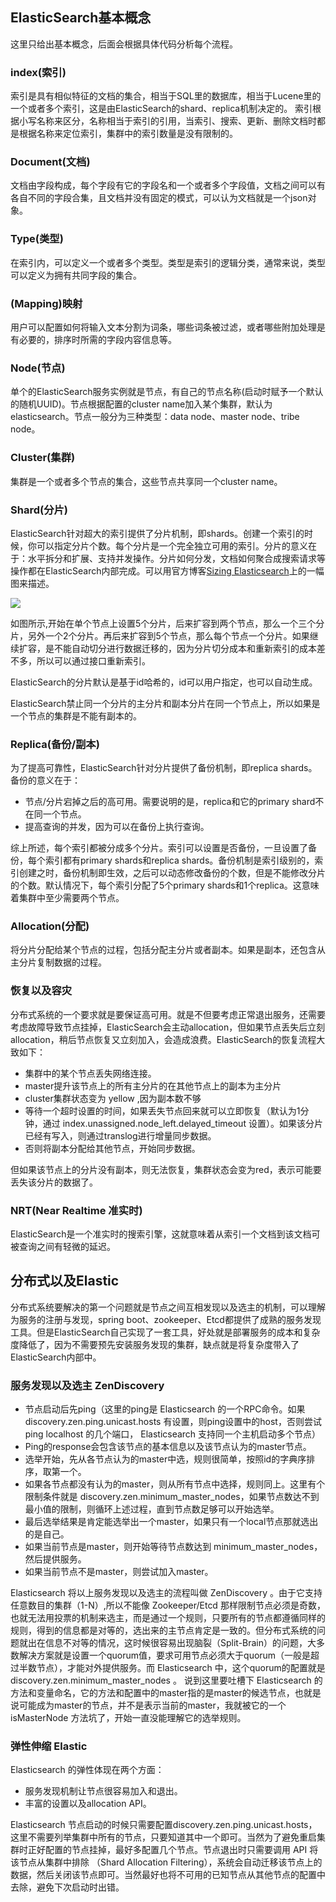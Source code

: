 ## ElasticSearch基本概念

这里只给出基本概念，后面会根据具体代码分析每个流程。

### index(索引)

索引是具有相似特征的文档的集合，相当于SQL里的数据库，相当于Lucene里的一个或者多个索引，这是由ElasticSearch的shard、replica机制决定的。
索引根据小写名称来区分，名称相当于索引的引用，当索引、搜索、更新、删除文档时都是根据名称来定位索引，集群中的索引数量是没有限制的。

### Document(文档)

文档由字段构成，每个字段有它的字段名和一个或者多个字段值，文档之间可以有各自不同的字段合集，且文档并没有固定的模式，可以认为文档就是一个json对象。

### Type(类型)

在索引内，可以定义一个或者多个类型。类型是索引的逻辑分类，通常来说，类型可以定义为拥有共同字段的集合。

### (Mapping)映射

用户可以配置如何将输入文本分割为词条，哪些词条被过滤，或者哪些附加处理是有必要的，排序时所需的字段内容信息等。

### Node(节点)

单个的ElasticSearch服务实例就是节点，有自己的节点名称(启动时赋予一个默认的随机UUID)。节点根据配置的cluster name加入某个集群，默认为elasticsearch。节点一般分为三种类型：data node、master node、tribe node。

### Cluster(集群)

集群是一个或者多个节点的集合，这些节点共享同一个cluster name。

### Shard(分片)

ElasticSearch针对超大的索引提供了分片机制，即shards。创建一个索引的时候，你可以指定分片个数。每个分片是一个完全独立可用的索引。分片的意义在于：水平拆分和扩展、支持并发操作。分片如何分发，文档如何聚合成搜索请求等操作都在ElasticSearch内部完成。可以用官方博客[Sizing Elasticsearch](https://www.elastic.co/blog/found-sizing-elasticsearch)上的一幅图来描述。

![](https://www.elastic.co/assets/bltff2cbc243e62aed0/scaling-stories.svg)

如图所示,开始在单个节点上设置5个分片，后来扩容到两个节点，那么一个三个分片，另外一个2个分片。再后来扩容到5个节点，那么每个节点一个分片。如果继续扩容，是不能自动切分进行数据迁移的，因为分片切分成本和重新索引的成本差不多，所以可以通过接口重新索引。

ElasticSearch的分片默认是基于id哈希的，id可以用户指定，也可以自动生成。

ElasticSearch禁止同一个分片的主分片和副本分片在同一个节点上，所以如果是一个节点的集群是不能有副本的。


### Replica(备份/副本)

为了提高可靠性，ElasticSearch针对分片提供了备份机制，即replica shards。
备份的意义在于：

* 节点/分片宕掉之后的高可用。需要说明的是，replica和它的primary shard不在同一个节点。
* 提高查询的并发，因为可以在备份上执行查询。

综上所述，每个索引都被分成多个分片。索引可以设置是否备份，一旦设置了备份，每个索引都有primary shards和replica shards。备份机制是索引级别的，索引创建之时，备份机制即生效，之后可以动态修改备份的个数，但是不能修改分片的个数。默认情况下，每个索引分配了5个primary shards和1个replica。这意味着集群中至少需要两个节点。

### Allocation(分配)

将分片分配给某个节点的过程，包括分配主分片或者副本。如果是副本，还包含从主分片复制数据的过程。

### 恢复以及容灾

分布式系统的一个要求就是要保证高可用。就是不但要考虑正常退出服务，还需要考虑故障导致节点挂掉，ElasticSearch会主动allocation，但如果节点丢失后立刻allocation，稍后节点恢复又立刻加入，会造成浪费。ElasticSearch的恢复流程大致如下：

* 集群中的某个节点丢失网络连接。
* master提升该节点上的所有主分片的在其他节点上的副本为主分片
* cluster集群状态变为 yellow ,因为副本数不够
* 等待一个超时设置的时间，如果丢失节点回来就可以立即恢复（默认为1分钟，通过 index.unassigned.node_left.delayed_timeout 设置）。如果该分片已经有写入，则通过translog进行增量同步数据。
* 否则将副本分配给其他节点，开始同步数据。

但如果该节点上的分片没有副本，则无法恢复，集群状态会变为red，表示可能要丢失该分片的数据了。


### NRT(Near Realtime 准实时)

ElasticSearch是一个准实时的搜索引擎，这就意味着从索引一个文档到该文档可被查询之间有轻微的延迟。

## 分布式以及Elastic

分布式系统要解决的第一个问题就是节点之间互相发现以及选主的机制，可以理解为服务的注册与发现，spring boot、zookeeper、Etcd都提供了成熟的服务发现工具。但是ElasticSearch自己实现了一套工具，好处就是部署服务的成本和复杂度降低了，因为不需要预先安装服务发现的集群，缺点就是将复杂度带入了ElasticSearch内部中。

### 服务发现以及选主 ZenDiscovery

* 节点启动后先ping（这里的ping是 Elasticsearch 的一个RPC命令。如果 discovery.zen.ping.unicast.hosts 有设置，则ping设置中的host，否则尝试ping localhost 的几个端口， Elasticsearch 支持同一个主机启动多个节点）
* Ping的response会包含该节点的基本信息以及该节点认为的master节点。
* 选举开始，先从各节点认为的master中选，规则很简单，按照id的字典序排序，取第一个。
* 如果各节点都没有认为的master，则从所有节点中选择，规则同上。这里有个限制条件就是 discovery.zen.minimum_master_nodes，如果节点数达不到最小值的限制，则循环上述过程，直到节点数足够可以开始选举。
* 最后选举结果是肯定能选举出一个master，如果只有一个local节点那就选出的是自己。
* 如果当前节点是master，则开始等待节点数达到 minimum_master_nodes，然后提供服务。
* 如果当前节点不是master，则尝试加入master。

Elasticsearch 将以上服务发现以及选主的流程叫做 ZenDiscovery 。由于它支持任意数目的集群（1-N）,所以不能像 Zookeeper/Etcd 那样限制节点必须是奇数，也就无法用投票的机制来选主，而是通过一个规则，只要所有的节点都遵循同样的规则，得到的信息都是对等的，选出来的主节点肯定是一致的。但分布式系统的问题就出在信息不对等的情况，这时候很容易出现脑裂（Split-Brain）的问题，大多数解决方案就是设置一个quorum值，要求可用节点必须大于quorum（一般是超过半数节点），才能对外提供服务。而 Elasticsearch 中，这个quorum的配置就是 discovery.zen.minimum_master_nodes 。 说到这里要吐槽下 Elasticsearch 的方法和变量命名，它的方法和配置中的master指的是master的候选节点，也就是说可能成为master的节点，并不是表示当前的master，我就被它的一个 isMasterNode 方法坑了，开始一直没能理解它的选举规则。

###  弹性伸缩 Elastic

Elasticsearch 的弹性体现在两个方面：

* 服务发现机制让节点很容易加入和退出。
* 丰富的设置以及allocation API。

Elasticsearch 节点启动的时候只需要配置discovery.zen.ping.unicast.hosts，这里不需要列举集群中所有的节点，只要知道其中一个即可。当然为了避免重启集群时正好配置的节点挂掉，最好多配置几个节点。节点退出时只需要调用 API 将该节点从集群中排除 （Shard Allocation Filtering），系统会自动迁移该节点上的数据，然后关闭该节点即可。当然最好也将不可用的已知节点从其他节点的配置中去除，避免下次启动时出错。
